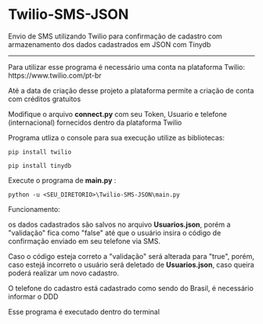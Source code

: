 # Twilio-SMS-JSON
Envio de SMS utilizando Twilio para confirmação de cadastro com armazenamento dos dados cadastrados em JSON com Tinydb
<hr>
<p>Para utilizar esse programa é necessário uma conta na plataforma Twilio: https://www.twilio.com/pt-br</p>
<p>Até a data de criação desse projeto a plataforma permite a criação de conta com créditos gratuitos</p>
<p>Modifique o arquivo <b>connect.py</b> com seu Token, Usuario e telefone (internacional) fornecidos dentro da plataforma Twilio</p>
<p>Programa utliza o console para sua execução utilize as bibliotecas:</p>

```
pip install twilio
```
```
pip install tinydb
```

<p>Execute o programa de <b>main.py</b> :</p>

```
python -u <SEU_DIRETORIO>\Twilio-SMS-JSON\main.py
```

Funcionamento:
<p>os dados cadastrados são salvos no arquivo <b>Usuarios.json</b>, porém a "validação" fica como "false" até que o usuário insira o código de confirmação enviado em seu telefone via SMS.</p>
<p>Caso o código esteja correto a "validação" será alterada para "true", porém, caso estejá incorreto o usuário será deletado de <b>Usuarios.json</b>, caso queira poderá realizar um novo cadastro.</p>
<p>O telefone do cadastro está cadastrado como sendo do Brasil, é necessário informar o DDD</p>
<p>Esse programa é executado dentro do terminal</p>
